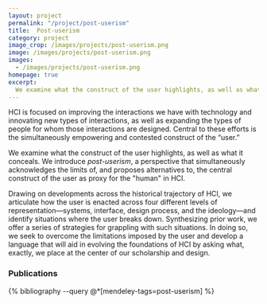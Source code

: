 ```yaml
---
layout: project
permalink: "/project/post-userism"
title:  Post-userism
category: project
image_crop: /images/projects/post-userism.png
image: /images/projects/post-userism.png
images:
  - /images/projects/post-userism.png
homepage: true
excerpt:
  We examine what the construct of the user highlights, as well as what it conceals. We introduce *post-userism*, a perspective that simultaneously acknowledges the limits of, and proposes alternatives to, the central construct of the user as proxy for the "human" in HCI.
---
```


HCI is focused on improving the interactions we have with technology and innovating new types of interactions, as well as expanding the types of people for whom those interactions are designed. Central to these efforts is the simultaneously empowering and contested construct of the “user.”

We examine what the construct of the user highlights, as well as what it conceals. We introduce *post-userism*, a perspective that simultaneously acknowledges the limits of, and proposes alternatives to, the central construct of the user as proxy for the "human" in HCI.

Drawing on developments across the historical trajectory of HCI, we articulate how the user is enacted across four different levels of representation—systems, interface, design process, and the ideology—and identify situations where the user breaks down. Synthesizing prior work, we offer a series of strategies for grappling with such situations. In doing so, we seek to overcome the limitations imposed by the user and develop a language that will aid in evolving the foundations of HCI by asking what, exactly, we place at the center of our scholarship and design.

### Publications
{% bibliography --query @*[mendeley-tags=post-userism] %}
